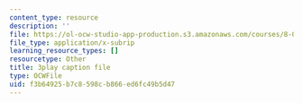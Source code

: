 ```yaml
---
content_type: resource
description: ''
file: https://ol-ocw-studio-app-production.s3.amazonaws.com/courses/8-01sc-classical-mechanics-fall-2016/f3b64925b7c8598cb866ed6fc49b5d47_dlJtUvRaGdE.vtt
file_type: application/x-subrip
learning_resource_types: []
resourcetype: Other
title: 3play caption file
type: OCWFile
uid: f3b64925-b7c8-598c-b866-ed6fc49b5d47
---
```

